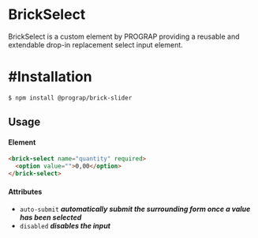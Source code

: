 # BrickSelect

BrickSelect is a custom element by PROGRAP providing a reusable and extendable drop-in replacement select input element.

# #Installation
`$ npm install @prograp/brick-slider`

## Usage
#### Element
``` html
<brick-select name="quantity" required>
  <option value="">0,00</option>
</brick-select>
```
#### Attributes
+ `auto-submit` ***automatically submit the surrounding form once a value has been selected***
+ `disabled` ***disables the input***
